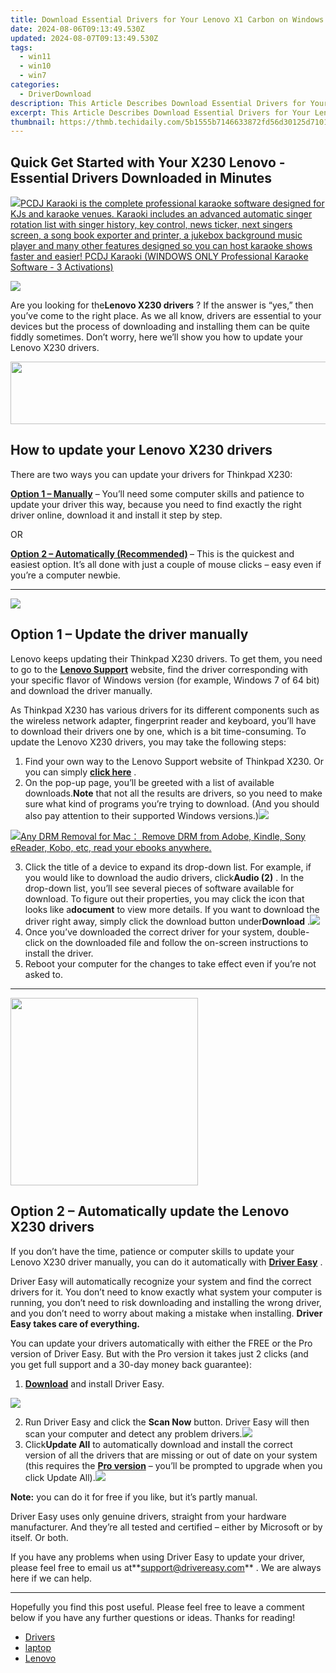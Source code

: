 ```yaml
---
title: Download Essential Drivers for Your Lenovo X1 Carbon on Windows 11/7 Without Hassle
date: 2024-08-06T09:13:49.530Z
updated: 2024-08-07T09:13:49.530Z
tags:
  - win11
  - win10
  - win7
categories:
  - DriverDownload
description: This Article Describes Download Essential Drivers for Your Lenovo X1 Carbon on Windows 11/7 Without Hassle
excerpt: This Article Describes Download Essential Drivers for Your Lenovo X1 Carbon on Windows 11/7 Without Hassle
thumbnail: https://thmb.techidaily.com/5b1555b7146633872fd56d30125d7101353d43d4ee7f4ba1a4a67766b9a7e657.jpg
---
```


## Quick Get Started with Your X230 Lenovo - Essential Drivers Downloaded in Minutes

<!-- affiliate ads begin -->
<a href="https://shop.pcdj.com/order/checkout.php?PRODS=4698832&QTY=1&AFFILIATE=108875&CART=1"> <img src="https://secure.avangate.com/images/merchant/47f4b6321e9fd8e8f7326a6adc1a7c1e/products/karaoki-new-searchresultspane.jpg" border="0">PCDJ Karaoki is the complete professional karaoke software designed for KJs and karaoke venues. Karaoki includes an advanced automatic singer rotation list with singer history, key control, news ticker, next singers screen, a song book exporter and printer, a jukebox background music player and many other features designed so you can host karaoke shows faster and easier! 
 PCDJ Karaoki (WINDOWS ONLY Professional Karaoke Software - 3 Activations)</a>
<!-- affiliate ads end -->
![](https://images.drivereasy.com/wp-content/uploads/2019/06/image-636.png)

 Are you looking for the**Lenovo X230 drivers** ? If the answer is “yes,” then you’ve come to the right place. As we all know, drivers are essential to your devices but the process of downloading and installing them can be quite fiddly sometimes. Don’t worry, here we’ll show you how to update your Lenovo X230 drivers.

<!-- affiliate ads begin -->
<a href="https://imp.i110150.net/c/5597632/924299/11305" target="_top" id="924299"><img src="//a.impactradius-go.com/display-ad/11305-924299" border="0" alt="" width="520" height="100"/></a>
<!-- affiliate ads end -->
## How to update your Lenovo X230 drivers

There are two ways you can update your drivers for Thinkpad X230:

**[Option 1 – Manually](https://tools.techidaily.com/drivereasy/download/)**  – You’ll need some computer skills and patience to update your driver this way, because you need to find exactly the right driver online, download it and install it step by step.  

 OR  

**[Option 2 – Automatically (Recommended)](https://www.drivereasy.com/knowledge/download-x230-lenovo-drivers-quickly-easily/#option2) [](https://tools.techidaily.com/drivereasy/download/)**  – This is the quickest and easiest option. It’s all done with just a couple of mouse clicks – easy even if you’re a computer newbie.

---

<!-- affiliate ads begin -->
<a href="https://store.revouninstaller.com/order/checkout.php?PRODS=27889512&QTY=1&AFFILIATE=108875&CART=1"><img src="https://secure.avangate.com/images/merchant/4282ec8de8c9be897e7aff4aa231b1a4/728__90.jpg" border="0"></a>
<!-- affiliate ads end -->
## Option 1 – Update the driver manually

 Lenovo keeps updating their Thinkpad X230 drivers. To get them, you need to go to the **[Lenovo Support](https://shop-links.co/link/?exclusive=1&publisher_slug=itechdaily19598&url=https%3A%2F%2Fpcsupport.lenovo.com%2Fus%2Fen%2Fproducts%2Flaptops-and-netbooks%2Fthinkpad-x-series-laptops%2Fthinkpad-x230%2Fdownloads)**  website, find the driver corresponding with your specific flavor of Windows version (for example, Windows 7 of 64 bit) and download the driver manually.

 As Thinkpad X230 has various drivers for its different components such as the wireless network adapter, fingerprint reader and keyboard, you’ll have to download their drivers one by one, which is a bit time-consuming. To update the Lenovo X230 drivers, you may take the following steps:

1. Find your own way to the Lenovo Support website of Thinkpad X230\. Or you can simply **[click here](https://shop-links.co/link/?exclusive=1&publisher_slug=itechdaily19598&url=https%3A%2F%2Fpcsupport.lenovo.com%2Fus%2Fen%2Fproducts%2Flaptops-and-netbooks%2Fthinkpad-x-series-laptops%2Fthinkpad-x230%2Fdownloads)**  .
2. On the pop-up page, you’ll be greeted with a list of available downloads.**Note** that not all the results are drivers, so you need to make sure what kind of programs you’re trying to download. (And you should also pay attention to their supported Windows versions.)![](https://images.drivereasy.com/wp-content/uploads/2019/06/image-635.png)
<!-- affiliate ads begin -->
<a href="https://secure.2checkout.com/order/checkout.php?PRODS=4600114&QTY=1&AFFILIATE=108875&CART=1"><img src="https://www.epubor.com/images/drm-removal-feature2.png" border="0">Any DRM Removal for Mac： Remove DRM from Adobe, Kindle, Sony eReader, Kobo, etc, read your ebooks anywhere.</a>
<!-- affiliate ads end -->
3. Click the title of a device to expand its drop-down list. For example, if you would like to download the audio drivers, click**Audio (2)** . In the drop-down list, you’ll see several pieces of software available for download. To figure out their properties, you may click the icon that looks like a**document** to view more details. If you want to download the driver right away, simply click the download button under**Download** .![](https://images.drivereasy.com/wp-content/uploads/2019/06/image-637.png)
4. Once you’ve downloaded the correct driver for your system, double-click on the downloaded file and follow the on-screen instructions to install the driver.
5. Reboot your computer for the changes to take effect even if you’re not asked to.

---

<!-- affiliate ads begin -->
<a href="https://coinrule.sjv.io/c/5597632/1958374/18409" target="_top" id="1958374"><img src="//a.impactradius-go.com/display-ad/18409-1958374" border="0" alt="" width="300" height="300"/></a><img height="0" width="0" src="https://imp.pxf.io/i/5597632/1958374/18409" style="position:absolute;visibility:hidden;" border="0" />
<!-- affiliate ads end -->
## Option 2 – Automatically update the Lenovo X230 drivers

 If you don’t have the time, patience or computer skills to update your Lenovo X230 driver manually, you can do it automatically with **[Driver Easy](https://tools.techidaily.com/drivereasy/download/)**  .

 Driver Easy will automatically recognize your system and find the correct drivers for it. You don’t need to know exactly what system your computer is running, you don’t need to risk downloading and installing the wrong driver, and you don’t need to worry about making a mistake when installing. **Driver Easy takes care of everything.**

 You can update your drivers automatically with either the FREE or the Pro version of Driver Easy. But with the Pro version it takes just 2 clicks (and you get full support and a 30-day money back guarantee):

1. **[Download](https://tools.techidaily.com/drivereasy/download/)**  and install Driver Easy.
<!-- affiliate ads begin -->
<a href="https://secure.2checkout.com/order/checkout.php?PRODS=3851691&QTY=1&AFFILIATE=108875&CART=1"><img src="http://www.aiseesoft.com/avangate/30p/banner.jpg" border="0"></a>
<!-- affiliate ads end -->
2. Run Driver Easy and click the **Scan Now** button. Driver Easy will then scan your computer and detect any problem drivers.![](https://images.drivereasy.com/wp-content/uploads/2019/06/image-439.png)
3. Click**Update All** to automatically download and install the correct version of all the drivers that are missing or out of date on your system (this requires the **[Pro version](https://tools.techidaily.com/drivereasy/download/)**  – you’ll be prompted to upgrade when you click Update All).![](https://images.drivereasy.com/wp-content/uploads/2019/06/image-629.png)

**Note:** you can do it for free if you like, but it’s partly manual.

 Driver Easy uses only genuine drivers, straight from your hardware manufacturer. And they’re all tested and certified – either by Microsoft or by itself. Or both.

 If you have any problems when using Driver Easy to update your driver, please feel free to email us at**<support@drivereasy.com>** . We are always here if we can help.

---

 Hopefully you find this post useful. Please feel free to leave a comment below if you have any further questions or ideas. Thanks for reading!

* [Drivers](https://tools.techidaily.com/drivereasy/download/)
* [laptop](https://tools.techidaily.com/drivereasy/download/)
* [Lenovo](https://tools.techidaily.com/drivereasy/download/)

<ins class="adsbygoogle"
     style="display:block"
     data-ad-format="autorelaxed"
     data-ad-client="ca-pub-7571918770474297"
     data-ad-slot="1223367746"></ins>



<ins class="adsbygoogle"
     style="display:block"
     data-ad-client="ca-pub-7571918770474297"
     data-ad-slot="8358498916"
     data-ad-format="auto"
     data-full-width-responsive="true"></ins>
